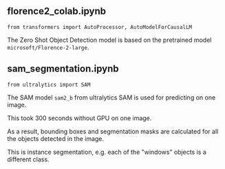 

## florence2_colab.ipynb

```
from transformers import AutoProcessor, AutoModelForCausalLM  
```

The Zero Shot Object Detection model is based on the pretrained model `microsoft/Florence-2-large`.

## sam_segmentation.ipynb

```
from ultralytics import SAM
```

The SAM model `sam2_b` from ultralytics SAM is used for predicting on one image.

This took 300 seconds without GPU on one image.

As a result, bounding boxes and segmentation masks are calculated for all the objects detected in the image.

This is instance segmentation, e.g. each of the "windows" objects is a different class.
